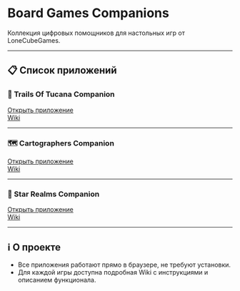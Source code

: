 # Board Games Companions

Коллекция цифровых помощников для настольных игр от LoneCubeGames.

---

## 📋 Список приложений

### 🎲 Trails Of Tucana Companion  
[Открыть приложение](https://lonecubegames.github.io/board-games-apps/trails-of-tucana-companion)  
[Wiki](https://github.com/LoneCubeGames/board-games-apps/wiki/Trails-Of-Tucana-Companion)

---

### 🗺️ Cartographers Companion  
[Открыть приложение](https://lonecubegames.github.io/board-games-apps/сartographers-сompanion)  
[Wiki](https://github.com/LoneCubeGames/board-games-apps/wiki/Cartographers-Companion)

---

### 🚀 Star Realms Companion  
[Открыть приложение](https://lonecubegames.github.io/board-games-apps/star-realms-companion)  
[Wiki](https://github.com/LoneCubeGames/board-games-apps/wiki/Star-Realms-Companion)

---

## ℹ️ О проекте

- Все приложения работают прямо в браузере, не требуют установки.
- Для каждой игры доступна подробная Wiki с инструкциями и описанием функционала.

